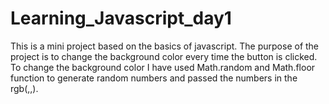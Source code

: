 # Learning_Javascript_day1
 
 
This is a mini project based on the basics of javascript. The purpose of the project is to change the background color every time the button is clicked. To change the background color I have used Math.random and Math.floor function to generate random numbers and passed the numbers in the rgb(,,).
